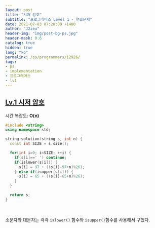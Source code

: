 ```yaml
---
layout: post
title: "시저 암호"
subtitle: "프로그래머스 Level 1 - 연습문제"
date: 2021-07-03 07:20:00 +1400
author: "J2ieu"
header-img: "img/post-bg-ps.jpg"
header-mask: 0.6
catalog: true
hidden: true
lang: "ko"
permalink: /ps/programmers/12926/
tags:
- ps
- implementation
- 프로그래머스
- lv1
---
```


## [Lv.1 시저 암호](https://programmers.co.kr/learn/courses/30/lessons/12926)

시간 복잡도: **O(n)**

```cpp
#include <string>
using namespace std;

string solution(string s, int n) {
  const int SIZE = s.size();

  for(int i=0; i<SIZE; ++i) {
    if(s[i]==' ') continue;
    if(islower(s[i])) {
      s[i] = 97 + ((s[i]-97+n)%26);
    } else if(isupper(s[i])) {
      s[i] = 65 + ((s[i]-65+n)%26);
    }
  }

  return s;
}
```

<br>

소문자와 대문자는 각각 `islower()` 함수와 `isupper()`함수를 사용해서 구했다.